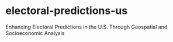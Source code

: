 # electoral-predictions-us
Enhancing Electoral Predictions in the U.S. Through Geospatial and Socioeconomic Analysis
